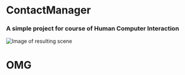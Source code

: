 # ContactManager
### A simple project for course of Human Computer Interaction
![Image of resulting scene](readmeImg/start.png)

# OMG
